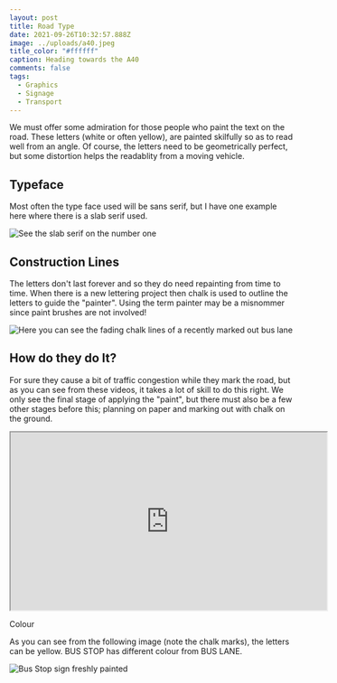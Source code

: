 ```yaml
---
layout: post
title: Road Type
date: 2021-09-26T10:32:57.888Z
image: ../uploads/a40.jpeg
title_color: "#ffffff"
caption: Heading towards the A40
comments: false
tags:
  - Graphics
  - Signage
  - Transport
---
```

We must offer some admiration for those people who paint the text on the road. These letters (white or often yellow), are painted skilfully so as to read well from an angle. Of course, the letters need to be geometrically perfect, but some distortion helps the readablity from a moving vehicle.

## Typeface

Most often the type face used will be sans serif, but I have one example here where there is a slab serif used.

![See the slab serif on the number one](../uploads/img_1266.jpeg)

## Construction Lines

The letters don't last forever and so they do need repainting from time to time. When there is a new lettering project then chalk is used to outline the letters to guide the "painter". Using the term painter may be a misnommer since paint brushes are not involved!

 

![Here you can see the fading chalk lines of a recently marked out bus lane](../uploads/img_0642.jpeg "Here you can see the fading chalk lines of a recently marked out bus lane")

## How do they do It?

For sure they cause a bit of traffic congestion while they mark the road, but as you can see from these videos, it takes a lot of skill to do this right. We only see the final stage of applying the "paint", but there must also be a few other stages before this; planning on paper and marking out with chalk on the ground. 

<div class="video-box"><iframe width="560" height="315" src="https://www.youtube.com/embed/IC7VmzghjoI?rel=0" allow="accelerometer; autoplay; encrypted-media; gyroscope; picture-in-picture" allowfullscreen></iframe></div>

Colour

As you can see from the following image (note the chalk marks), the letters can be yellow. BUS STOP has different colour from BUS LANE.

![Bus Stop sign freshly painted](../uploads/img_0637.jpeg)
